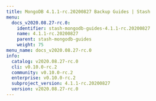 ```yaml
---
title: MongoDB 4.1.1-rc.20200827 Backup Guides | Stash
menu:
  docs_v2020.08.27-rc.0:
    identifier: stash-mongodb-guides-4.1.1-rc.20200827
    name: 4.1.1-rc.20200827
    parent: stash-mongodb-guides
    weight: 75
menu_name: docs_v2020.08.27-rc.0
info:
  catalog: v2020.08.27-rc.0
  cli: v0.10.0-rc.2
  community: v0.10.0-rc.2
  enterprise: v0.10.0-rc.2
  subproject_version: 4.1.1-rc.20200827
  version: v2020.08.27-rc.0
---
```


